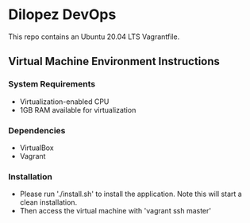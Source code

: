 # Dilopez DevOps #
This repo contains an Ubuntu 20.04 LTS Vagrantfile.

## Virtual Machine Environment Instructions ##

### System Requirements ###

* Virtualization-enabled CPU
* 1GB RAM available for virtualization

### Dependencies ###

* VirtualBox
* Vagrant 

### Installation ###
* Please run './install.sh' to install the application. 
  Note this will start a clean installation.
* Then access the virtual machine with 'vagrant ssh master'
